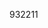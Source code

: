 932211
<script src="jquery.js" type="text/javascript"></script>
  <script>
    $function(){
      $("#CurrentDiary").load("https://manofpeace1.github.io/manofdiary/diaries/2018.html");
    });
  </script>

<div id="CurrentDiary"></div>
